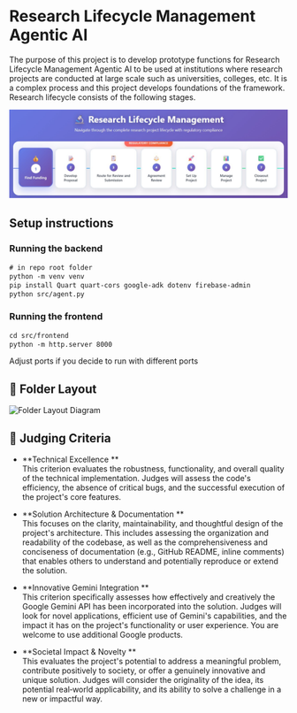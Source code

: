 # Research Lifecycle Management Agentic AI

The purpose of this project is to develop prototype functions for Research Lifecycle Management Agentic AI to be used at institutions where research projects are conducted at large scale such as universities, colleges, etc. It is a complex process and this project develops foundations of the framework. Research lifecycle consists of the following stages.

![Research Lifecycle Stages](images/research-lifecycle.jpg)

## Setup instructions

### Running the backend

```
# in repo root folder
python -m venv venv
pip install Quart quart-cors google-adk dotenv firebase-admin
python src/agent.py
```

### Running the frontend

```
cd src/frontend
python -m http.server 8000
```

Adjust ports if you decide to run with different ports

## 📂 Folder Layout

![Folder Layout Diagram](images/folder-githb.png)



## 🏅 Judging Criteria

- **Technical Excellence **  
  This criterion evaluates the robustness, functionality, and overall quality of the technical implementation. Judges will assess the code's efficiency, the absence of critical bugs, and the successful execution of the project's core features.

- **Solution Architecture & Documentation **  
  This focuses on the clarity, maintainability, and thoughtful design of the project's architecture. This includes assessing the organization and readability of the codebase, as well as the comprehensiveness and conciseness of documentation (e.g., GitHub README, inline comments) that enables others to understand and potentially reproduce or extend the solution.

- **Innovative Gemini Integration **  
  This criterion specifically assesses how effectively and creatively the Google Gemini API has been incorporated into the solution. Judges will look for novel applications, efficient use of Gemini's capabilities, and the impact it has on the project's functionality or user experience. You are welcome to use additional Google products.

- **Societal Impact & Novelty **  
  This evaluates the project's potential to address a meaningful problem, contribute positively to society, or offer a genuinely innovative and unique solution. Judges will consider the originality of the idea, its potential real‑world applicability, and its ability to solve a challenge in a new or impactful way.